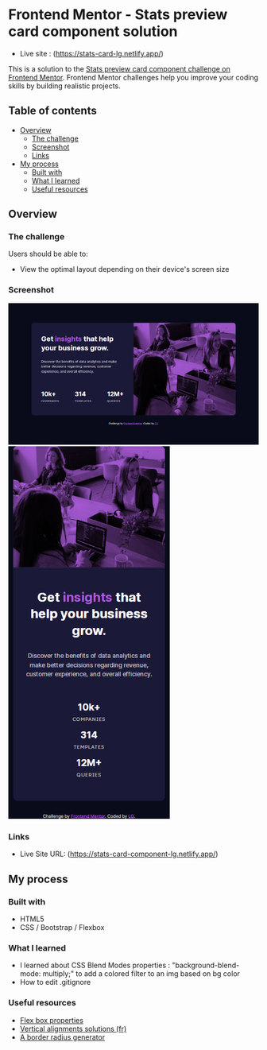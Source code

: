 # Frontend Mentor - Stats preview card component solution

- Live site : (https://stats-card-lg.netlify.app/)


This is a solution to the [Stats preview card component challenge on Frontend Mentor](https://www.frontendmentor.io/challenges/stats-preview-card-component-8JqbgoU62). Frontend Mentor challenges help you improve your coding skills by building realistic projects. 

## Table of contents

- [Overview](#overview)
  - [The challenge](#the-challenge)
  - [Screenshot](#screenshot)
  - [Links](#links)
- [My process](#my-process)
  - [Built with](#built-with)
  - [What I learned](#what-i-learned)
  - [Useful resources](#useful-resources)

## Overview

### The challenge

Users should be able to:

- View the optimal layout depending on their device's screen size

### Screenshot

![](my-designs/desktop.png)
![](my-designs/mobile.png)

### Links

- Live Site URL: (https://stats-card-component-lg.netlify.app/)

## My process

### Built with

- HTML5
- CSS / Bootstrap / Flexbox


### What I learned

- I learned about CSS Blend Modes properties : "background-blend-mode: multiply;" to add a colored filter to an img based on bg color
- How to edit .gitignore


### Useful resources

- [Flex box properties](https://css-tricks.com/snippets/css/a-guide-to-flexbox/) 
- [Vertical alignments solutions (fr)](https://www.alsacreations.com/tuto/lire/1032-Commentcentrerverticalementsurtouslesnavigateurs.htm) 
- [A border radius generator](https://border-radius.com/) 


